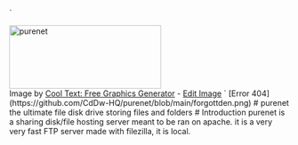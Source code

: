 ` <html>
<body>
<a href="https://cooltext.com"><img src="https://images.cooltext.com/5529673.png" width="273" height="114" alt="purenet" /></a>
<br />Image by <a href="https://cooltext.com">Cool Text: Free Graphics Generator</a> - <a href="https://cooltext.com/Edit-Logo?LogoID=3843620228">Edit Image</a>
<body>
<html>`
[Error 404](https://github.com/CdDw-HQ/purenet/blob/main/forgottden.png)
# purenet
the ultimate file disk drive storing files and folders
# Introduction
purenet is a sharing disk/file hosting server meant to be ran on apache. it is a very very fast FTP server made with filezilla, it is local.
